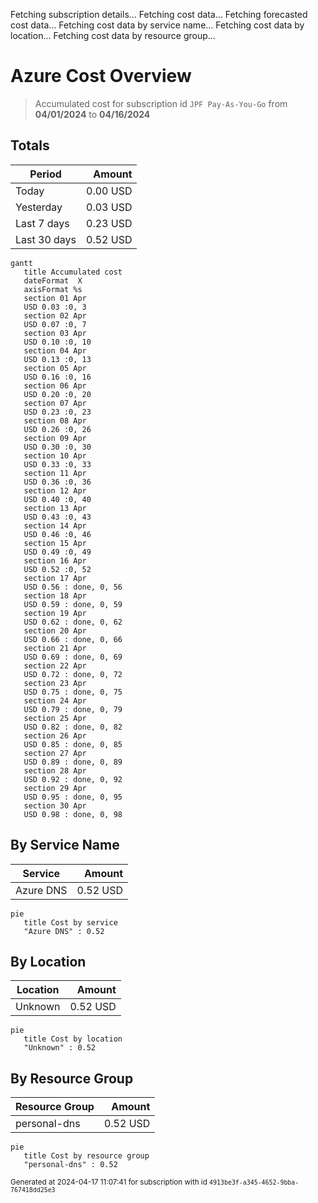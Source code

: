 Fetching subscription details...
Fetching cost data...
Fetching forecasted cost data...
Fetching cost data by service name...
Fetching cost data by location...
Fetching cost data by resource group...
# Azure Cost Overview

> Accumulated cost for subscription id `JPF Pay-As-You-Go` from **04/01/2024** to **04/16/2024**

## Totals

|Period|Amount|
|---|---:|
|Today|0.00 USD|
|Yesterday|0.03 USD|
|Last 7 days|0.23 USD|
|Last 30 days|0.52 USD|

```mermaid
gantt
   title Accumulated cost
   dateFormat  X
   axisFormat %s
   section 01 Apr
   USD 0.03 :0, 3
   section 02 Apr
   USD 0.07 :0, 7
   section 03 Apr
   USD 0.10 :0, 10
   section 04 Apr
   USD 0.13 :0, 13
   section 05 Apr
   USD 0.16 :0, 16
   section 06 Apr
   USD 0.20 :0, 20
   section 07 Apr
   USD 0.23 :0, 23
   section 08 Apr
   USD 0.26 :0, 26
   section 09 Apr
   USD 0.30 :0, 30
   section 10 Apr
   USD 0.33 :0, 33
   section 11 Apr
   USD 0.36 :0, 36
   section 12 Apr
   USD 0.40 :0, 40
   section 13 Apr
   USD 0.43 :0, 43
   section 14 Apr
   USD 0.46 :0, 46
   section 15 Apr
   USD 0.49 :0, 49
   section 16 Apr
   USD 0.52 :0, 52
   section 17 Apr
   USD 0.56 : done, 0, 56
   section 18 Apr
   USD 0.59 : done, 0, 59
   section 19 Apr
   USD 0.62 : done, 0, 62
   section 20 Apr
   USD 0.66 : done, 0, 66
   section 21 Apr
   USD 0.69 : done, 0, 69
   section 22 Apr
   USD 0.72 : done, 0, 72
   section 23 Apr
   USD 0.75 : done, 0, 75
   section 24 Apr
   USD 0.79 : done, 0, 79
   section 25 Apr
   USD 0.82 : done, 0, 82
   section 26 Apr
   USD 0.85 : done, 0, 85
   section 27 Apr
   USD 0.89 : done, 0, 89
   section 28 Apr
   USD 0.92 : done, 0, 92
   section 29 Apr
   USD 0.95 : done, 0, 95
   section 30 Apr
   USD 0.98 : done, 0, 98
```

## By Service Name

|Service|Amount|
|---|---:|
|Azure DNS|0.52 USD|

```mermaid
pie
   title Cost by service
   "Azure DNS" : 0.52
```

## By Location

|Location|Amount|
|---|---:|
|Unknown|0.52 USD|

```mermaid
pie
   title Cost by location
   "Unknown" : 0.52
```

## By Resource Group

|Resource Group|Amount|
|---|---:|
|personal-dns|0.52 USD|

```mermaid
pie
   title Cost by resource group
   "personal-dns" : 0.52
```

<sup>Generated at 2024-04-17 11:07:41 for subscription with id `4913be3f-a345-4652-9bba-767418dd25e3`</sup>
